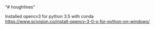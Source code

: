 "# houghlines" 


Installed opencv3 for python 3.5 with conda
https://www.scivision.co/install-opencv-3-0-x-for-python-on-windows/
